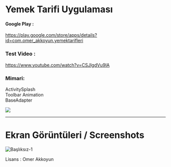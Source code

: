# Yemek Tarifi Uygulaması

#### Google Play : 
https://play.google.com/store/apps/details?id=com.omer_akkoyun.yemektarifleri
### Test Video :
https://www.youtube.com/watch?v=CSJlgdVu9lA

### Mimari:
ActivitySplash <br>
Toolbar Animation <br>
BaseAdapter

![](https://media.giphy.com/media/QBvg9gvUOG3FnqebgV/giphy.gif)
<br><hr>

# Ekran Görüntüleri / Screenshots

![Başlıksız-1](https://user-images.githubusercontent.com/33864154/64075545-63b46800-ccc2-11e9-92a6-af9df14d5e97.png)


Lisans : Omer Akkoyun

